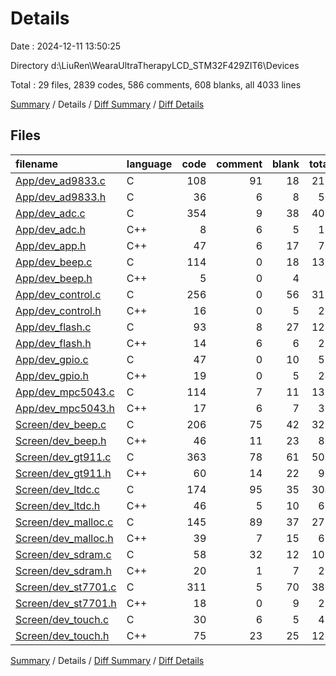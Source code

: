 # Details

Date : 2024-12-11 13:50:25

Directory d:\\LiuRen\\WearaUltraTherapyLCD_STM32F429ZIT6\\Devices

Total : 29 files,  2839 codes, 586 comments, 608 blanks, all 4033 lines

[Summary](results.md) / Details / [Diff Summary](diff.md) / [Diff Details](diff-details.md)

## Files
| filename | language | code | comment | blank | total |
| :--- | :--- | ---: | ---: | ---: | ---: |
| [App/dev_ad9833.c](/App/dev_ad9833.c) | C | 108 | 91 | 18 | 217 |
| [App/dev_ad9833.h](/App/dev_ad9833.h) | C | 36 | 6 | 8 | 50 |
| [App/dev_adc.c](/App/dev_adc.c) | C | 354 | 9 | 38 | 401 |
| [App/dev_adc.h](/App/dev_adc.h) | C++ | 8 | 6 | 5 | 19 |
| [App/dev_app.h](/App/dev_app.h) | C++ | 47 | 6 | 17 | 70 |
| [App/dev_beep.c](/App/dev_beep.c) | C | 114 | 0 | 18 | 132 |
| [App/dev_beep.h](/App/dev_beep.h) | C++ | 5 | 0 | 4 | 9 |
| [App/dev_control.c](/App/dev_control.c) | C | 256 | 0 | 56 | 312 |
| [App/dev_control.h](/App/dev_control.h) | C++ | 16 | 0 | 5 | 21 |
| [App/dev_flash.c](/App/dev_flash.c) | C | 93 | 8 | 27 | 128 |
| [App/dev_flash.h](/App/dev_flash.h) | C++ | 14 | 6 | 6 | 26 |
| [App/dev_gpio.c](/App/dev_gpio.c) | C | 47 | 0 | 10 | 57 |
| [App/dev_gpio.h](/App/dev_gpio.h) | C++ | 19 | 0 | 5 | 24 |
| [App/dev_mpc5043.c](/App/dev_mpc5043.c) | C | 114 | 7 | 11 | 132 |
| [App/dev_mpc5043.h](/App/dev_mpc5043.h) | C++ | 17 | 6 | 7 | 30 |
| [Screen/dev_beep.c](/Screen/dev_beep.c) | C | 206 | 75 | 42 | 323 |
| [Screen/dev_beep.h](/Screen/dev_beep.h) | C++ | 46 | 11 | 23 | 80 |
| [Screen/dev_gt911.c](/Screen/dev_gt911.c) | C | 363 | 78 | 61 | 502 |
| [Screen/dev_gt911.h](/Screen/dev_gt911.h) | C++ | 60 | 14 | 22 | 96 |
| [Screen/dev_ltdc.c](/Screen/dev_ltdc.c) | C | 174 | 95 | 35 | 304 |
| [Screen/dev_ltdc.h](/Screen/dev_ltdc.h) | C++ | 46 | 5 | 10 | 61 |
| [Screen/dev_malloc.c](/Screen/dev_malloc.c) | C | 145 | 89 | 37 | 271 |
| [Screen/dev_malloc.h](/Screen/dev_malloc.h) | C++ | 39 | 7 | 15 | 61 |
| [Screen/dev_sdram.c](/Screen/dev_sdram.c) | C | 58 | 32 | 12 | 102 |
| [Screen/dev_sdram.h](/Screen/dev_sdram.h) | C++ | 20 | 1 | 7 | 28 |
| [Screen/dev_st7701.c](/Screen/dev_st7701.c) | C | 311 | 5 | 70 | 386 |
| [Screen/dev_st7701.h](/Screen/dev_st7701.h) | C++ | 18 | 0 | 9 | 27 |
| [Screen/dev_touch.c](/Screen/dev_touch.c) | C | 30 | 6 | 5 | 41 |
| [Screen/dev_touch.h](/Screen/dev_touch.h) | C++ | 75 | 23 | 25 | 123 |

[Summary](results.md) / Details / [Diff Summary](diff.md) / [Diff Details](diff-details.md)